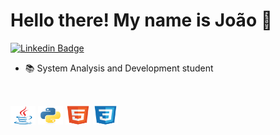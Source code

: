 <h1>Hello there! My name is João 👋</h1>

[![Linkedin Badge](https://img.shields.io/badge/-LinkedIn-0e4d92?style=flat-square&logo=Linkedin&logoColor=white&link=https://www.linkedin.com/in/joao-vitor-s-d-morais/)](https://www.linkedin.com/in/joao-vitor-s-d-morais/)


- 📚 System Analysis and Development student

##

  <div style="display: inline_block"><br>
  <img align="center" alt="Java" height="30" width="40" src="https://raw.githubusercontent.com/devicons/devicon/master/icons/java/java-original.svg">
  <img align="center" alt="Rafa-Python" height="30" width="40" src="https://raw.githubusercontent.com/devicons/devicon/master/icons/python/python-original.svg">
  <img align="center" alt="Rafa-HTML" height="30" width="40" src="https://raw.githubusercontent.com/devicons/devicon/master/icons/html5/html5-original.svg">
  <img align="center" alt="Rafa-CSS" height="30" width="40" src="https://raw.githubusercontent.com/devicons/devicon/master/icons/css3/css3-original.svg">
</div>

